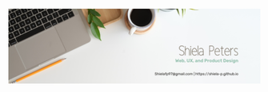![Banner Image with text "Shiela Peters: Web, UX, and Product Design"](https://github.com/Shiela-P/Shiela-P/blob/main/Banner.png)
<!-- ## Welcome to my github page! -->



<!--
**Shiela-P/Shiela-P** is a ✨ _special_ ✨ repository because its `README.md` (this file) appears on your GitHub profile.
-->
